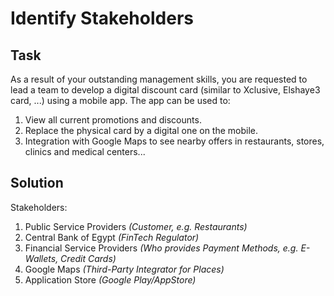 # Identify Stakeholders

## Task

As a result of your outstanding management skills, you are requested to lead a team to develop a digital discount card
(similar to Xclusive, Elshaye3 card, ...) using a mobile app. The app can be used to:
1. View all current promotions and discounts.
2. Replace the physical card by a digital one on the mobile.
3. Integration with Google Maps to see nearby offers in restaurants, stores, clinics and medical centers...

## Solution

Stakeholders:
1. Public Service Providers _(Customer, e.g. Restaurants)_
2. Central Bank of Egypt _(FinTech Regulator)_
3. Financial Service Providers _(Who provides Payment Methods, e.g. E-Wallets, Credit Cards)_
4. Google Maps _(Third-Party Integrator for Places)_
5. Application Store _(Google Play/AppStore)_
